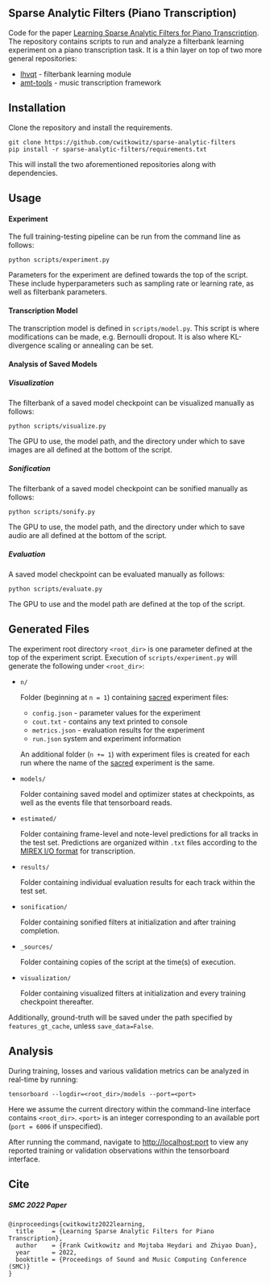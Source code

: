 ## Sparse Analytic Filters (Piano Transcription)
Code for the paper [Learning Sparse Analytic Filters for Piano Transcription](https://arxiv.org/abs/2108.10382).
The repository contains scripts to run and analyze a filterbank learning experiment on a piano transcription task.
It is a thin layer on top of two more general repositories:
 - [lhvqt](https://github.com/cwitkowitz/lhvqt) - filterbank learning module
 - [amt-tools](https://github.com/cwitkowitz/amt-tools) - music transcription framework

## Installation
Clone the repository and install the requirements.
```
git clone https://github.com/cwitkowitz/sparse-analytic-filters
pip install -r sparse-analytic-filters/requirements.txt
```

This will install the two aforementioned repositories along with dependencies.

## Usage
#### Experiment
The full training-testing pipeline can be run from the command line as follows:
```
python scripts/experiment.py
```

Parameters for the experiment are defined towards the top of the script.
These include hyperparameters such as sampling rate or learning rate, as well as filterbank parameters.

#### Transcription Model
The transcription model is defined in ```scripts/model.py```.
This script is where modifications can be made, e.g. Bernoulli dropout.
It is also where KL-divergence scaling or annealing can be set.

#### Analysis of Saved Models
##### Visualization
The filterbank of a saved model checkpoint can be visualized manually as follows:
```
python scripts/visualize.py
```

The GPU to use, the model path, and the directory under which to save images are all defined at the bottom of the script.

##### Sonification
The filterbank of a saved model checkpoint can be sonified manually as follows:
```
python scripts/sonify.py
```

The GPU to use, the model path, and the directory under which to save audio are all defined at the bottom of the script.

##### Evaluation
A saved model checkpoint can be evaluated manually as follows:
```
python scripts/evaluate.py
```

The GPU to use and the model path are defined at the top of the script.

## Generated Files
The experiment root directory ```<root_dir>``` is one parameter defined at the top of the experiment script.
Execution of ```scripts/experiment.py``` will generate the following under ```<root_dir>```:
 - ```n/```

    Folder (beginning at ```n = 1```) containing [sacred](https://sacred.readthedocs.io/en/stable/quickstart.html) experiment files:
 
     - ```config.json``` - parameter values for the experiment
     - ```cout.txt``` - contains any text printed to console
     - ```metrics.json``` - evaluation results for the experiment
     - ```run.json``` system and experiment information

    An additional folder (```n += 1```) with experiment files is created for each run where the name of the [sacred](https://sacred.readthedocs.io/en/stable/quickstart.html) experiment is the same. 

 - ```models/```

    Folder containing saved model and optimizer states at checkpoints, as well as the events file that tensorboard reads.

 - ```estimated/```

    Folder containing frame-level and note-level predictions for all tracks in the test set.
    Predictions are organized within ```.txt``` files according to the [MIREX I/O format](https://www.music-ir.org/mirex/wiki/2020:Multiple_Fundamental_Frequency_Estimation_%26_Tracking) for transcription.

 - ```results/```

    Folder containing individual evaluation results for each track within the test set.

 - ```sonification/```

    Folder containing sonified filters at initialization and after training completion.

 - ```_sources/```

    Folder containing copies of the script at the time(s) of execution.

 - ```visualization/```

    Folder containing visualized filters at initialization and every training checkpoint thereafter.

Additionally, ground-truth will be saved under the path specified by ```features_gt_cache```, unless ```save_data=False```.

## Analysis
During training, losses and various validation metrics can be analyzed in real-time by running:
```
tensorboard --logdir=<root_dir>/models --port=<port>
```
Here we assume the current directory within the command-line interface contains ```<root_dir>```.
 ```<port>``` is an integer corresponding to an available port (```port = 6006``` if unspecified).

After running the command, navigate to <http://localhost:port> to view any reported training or validation observations within the tensorboard interface.

## Cite
##### SMC 2022 Paper
```
@inproceedings{cwitkowitz2022learning,
  title     = {Learning Sparse Analytic Filters for Piano Transcription},
  author    = {Frank Cwitkowitz and Mojtaba Heydari and Zhiyao Duan},
  year      = 2022,
  booktitle = {Proceedings of Sound and Music Computing Conference (SMC)}
}
```
